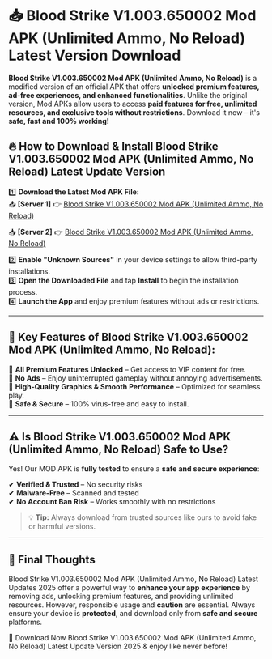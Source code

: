 # 📥 Blood Strike V1.003.650002 Mod APK (Unlimited Ammo, No Reload) Latest Version Download

**Blood Strike V1.003.650002 Mod APK (Unlimited Ammo, No Reload)** is a modified version of an official APK that offers **unlocked premium features, ad-free experiences, and enhanced functionalities**. Unlike the original version, Mod APKs allow users to access **paid features for free, unlimited resources, and exclusive tools without restrictions**. Download it now – it's **safe, fast and 100% working!**

## 🔥 **How to Download & Install Blood Strike V1.003.650002 Mod APK (Unlimited Ammo, No Reload) Latest Update Version**

1️⃣ **Download the Latest Mod APK File:**  
📥 **[Server 1]** 👉 [Blood Strike V1.003.650002 Mod APK (Unlimited Ammo, No Reload)](https://hapymods.com?title=Blood+Strike+V1.003.650002+Mod+APK+(Unlimited+Ammo,+No+Reload))

📥 **[Server 2]** 👉 [Blood Strike V1.003.650002 Mod APK (Unlimited Ammo, No Reload)](https://hapymods.com?title=Blood+Strike+V1.003.650002+Mod+APK+(Unlimited+Ammo,+No+Reload))

2️⃣ **Enable "Unknown Sources"** in your device settings to allow third-party installations.  
3️⃣ **Open the Downloaded File** and tap **Install** to begin the installation process.  
4️⃣ **Launch the App** and enjoy premium features without ads or restrictions.

---

## 🌟 **Key Features of Blood Strike V1.003.650002 Mod APK (Unlimited Ammo, No Reload):**
 
🔽 **All Premium Features Unlocked** – Get access to VIP content for free.  
🔽 **No Ads** – Enjoy uninterrupted gameplay without annoying advertisements.  
🔽 **High-Quality Graphics & Smooth Performance** – Optimized for seamless play.  
🔽 **Safe & Secure** – 100% virus-free and easy to install.  

---

## ⚠️ **Is Blood Strike V1.003.650002 Mod APK (Unlimited Ammo, No Reload) Safe to Use?**

Yes! Our MOD APK is **fully tested** to ensure a **safe and secure experience**:

✔ **Verified & Trusted** – No security risks  
✔ **Malware-Free** – Scanned and tested  
✔ **No Account Ban Risk** – Works smoothly with no restrictions

> 💡 **Tip:** Always download from trusted sources like ours to avoid fake or harmful versions.

---

## 📌 **Final Thoughts**
 
Blood Strike V1.003.650002 Mod APK (Unlimited Ammo, No Reload) Latest Updates 2025 offer a powerful way to **enhance your app experience** by removing ads, unlocking premium features, and providing unlimited resources. However, responsible usage and **caution** are essential. Always ensure your device is **protected**, and download only from **safe and secure** platforms.  

🔽 Download Now Blood Strike V1.003.650002 Mod APK (Unlimited Ammo, No Reload) Latest Update Version 2025 & enjoy like never before!